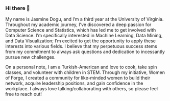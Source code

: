 ### Hi there 👋

My name is Jasmine Dogu, and I’m a third year at the University of Virginia. Throughout my academic journey, I’ve discovered a deep passion for Computer Science and Statistics, which has led me to get involved with Data Science. I’m specifically interested in Machine Learning, Data Mining, and Data Visualization; I’m excited to get the opportunity to apply these interests into various fields. I believe that my perpetuous success stems from my commitment to always ask questions and dedication to incessantly pursue new challenges.

On a personal note, I am a Turkish-American and love to cook, take spin classes, and volunteer with children in STEM. Through my initiative, Women of Forge, I created a community for like-minded women to build their network, acquire leadership positions, and gain confidence in the workplace. I always love talking/collaborating with others, so please feel free to reach out!



<!--
**jasminedogu/jasminedogu** is a ✨ _special_ ✨ repository because its `README.md` (this file) appears on your GitHub profile.

Here are some ideas to get you started:

- 🔭 I’m currently working on ...
- 🌱 I’m currently learning ...
- 👯 I’m looking to collaborate on ...
- 🤔 I’m looking for help with ...
- 💬 Ask me about ...
- 📫 How to reach me: ...
- 😄 Pronouns: ...
- ⚡ Fun fact: ...
-->
